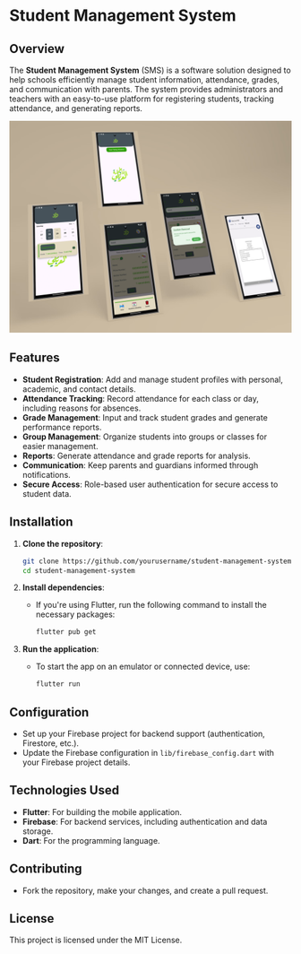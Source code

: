 # Student Management System

## Overview
The **Student Management System** (SMS) is a software solution designed to help schools efficiently manage student information, attendance, grades, and communication with parents. The system provides administrators and teachers with an easy-to-use platform for registering students, tracking attendance, and generating reports.

![SMS Overview](assets/images/absence.png)

## Features
- **Student Registration**: Add and manage student profiles with personal, academic, and contact details.
- **Attendance Tracking**: Record attendance for each class or day, including reasons for absences.
- **Grade Management**: Input and track student grades and generate performance reports.
- **Group Management**: Organize students into groups or classes for easier management.
- **Reports**: Generate attendance and grade reports for analysis.
- **Communication**: Keep parents and guardians informed through notifications.
- **Secure Access**: Role-based user authentication for secure access to student data.

## Installation

1. **Clone the repository**:
    ```bash
    git clone https://github.com/yourusername/student-management-system.git
    cd student-management-system
    ```

2. **Install dependencies**:
    - If you're using Flutter, run the following command to install the necessary packages:
      ```bash
      flutter pub get
      ```

3. **Run the application**:
    - To start the app on an emulator or connected device, use:
      ```bash
      flutter run
      ```

## Configuration

- Set up your Firebase project for backend support (authentication, Firestore, etc.).
- Update the Firebase configuration in `lib/firebase_config.dart` with your Firebase project details.

## Technologies Used
- **Flutter**: For building the mobile application.
- **Firebase**: For backend services, including authentication and data storage.
- **Dart**: For the programming language.
  
## Contributing
- Fork the repository, make your changes, and create a pull request.

## License
This project is licensed under the MIT License.


